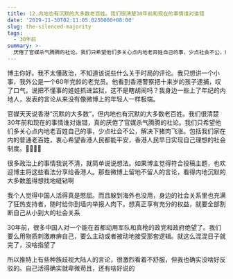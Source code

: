 ```yaml
---
title: 12.内地也有沉默的大多数老百姓。我们很清楚30年前和现在的事情谁对谁错
date: '2019-11-30T02:11:05.0250000+08:00'
slug: the-silenced-majority
tags:
  - 30年前
summary: >-
  厌倦了官媒杀气腾腾的社论。我们只希望他们多关心点内地老百姓自己的事，少点社会不公，解决下猪肉飞涨
---
```

博主你好。我不太懂政治，不知道该说些什么关于时局的评论。我只想讲一个小事，我外公是一个60年党龄的老党员。他看到香港警察把十来岁的孩子逮捕，叹了口气，说把不懂事的娃娃抓进监狱，这不是瞎胡闹吗？我身边一些上了年纪的内地人，发表的言论从来没有像微博上的年轻人一样极端。

官媒天天说香港“沉默的大多数”，但内地也有沉默的大多数老百姓。我们很清楚30年前和现在的事情谁对谁错，真的厌倦了官媒杀气腾腾的社论。我们只希望他们多关心点内地老百姓自己的事，少点社会不公，解决下猪肉飞涨。包括我们家在内的普通老百姓，衷心希望香港人民都能平安，香港人民早日实现自己理想的社会制度。🙏🏻🙏🏻

很多政治上的事情我说不清，就简单说说想法。如果博主觉得符合投稿主题，也欢迎博主将这些看法分享给香港人。那些微博上留地不留人的言论，看得内地沉默的大多数羞得想找地缝钻啊

我个人觉得中国人活得真是憋屈。而且躲到海外也没用，身边的社会关系里也充满了狂热支持者，随时给你到墙内举报人肉下。想真正享有充分的权益，就要全部割断自己从小到大的社会关系

30年前，很多中国人对一个能在首都动用军队和真枪的政党和政府绝望了。我们要么用物质刺激麻痹自己，要么主动或者被动地接受那套逻辑。就这么混混日子就完了，没啥指望了

所以推特上有些种族歧视大陆人的言论，很激烈看着不舒服，但我也确实没啥好反驳的。自己活得确实就卑微苟且，还有啥好说的
